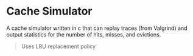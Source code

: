 # Cache Simulator
A cache simulator written in c that can replay traces (from Valgrind) and output statistics for the number of hits, misses, and evictions.
> Uses LRU replacement policy
